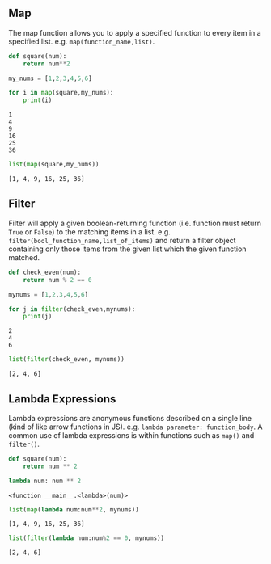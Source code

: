 ## Map
The map function allows you to apply a specified function to every item in a specified list. e.g. `map(function_name,list)`.


```python
def square(num):
    return num**2
```


```python
my_nums = [1,2,3,4,5,6]
```


```python
for i in map(square,my_nums):
    print(i)
```

    1
    4
    9
    16
    25
    36



```python
list(map(square,my_nums))
```




    [1, 4, 9, 16, 25, 36]



## Filter
Filter will apply a given boolean-returning function (i.e. function must return `True` or `False`) to the matching items in a list. e.g. `filter(bool_function_name,list_of_items)` and return a filter object containing only those items from the given list which the given function matched.


```python
def check_even(num):
    return num % 2 == 0
```


```python
mynums = [1,2,3,4,5,6]
```


```python
for j in filter(check_even,mynums):
    print(j)
```

    2
    4
    6



```python
list(filter(check_even, mynums))
```




    [2, 4, 6]



## Lambda Expressions
Lambda expressions are anonymous functions described on a single line (kind of like arrow functions in JS). e.g. `lambda parameter: function_body`. A common use of lambda expressions is within functions such as `map()` and `filter()`.


```python
def square(num):
    return num ** 2
```


```python
lambda num: num ** 2
```




    <function __main__.<lambda>(num)>




```python
list(map(lambda num:num**2, mynums))
```




    [1, 4, 9, 16, 25, 36]




```python
list(filter(lambda num:num%2 == 0, mynums))
```




    [2, 4, 6]




```python

```
